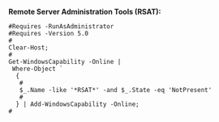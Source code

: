 **Remote Server Administration Tools (RSAT):**

```
#Requires -RunAsAdministrator
#Requires -Version 5.0
#
Clear-Host;
#
Get-WindowsCapability -Online |
 Where-Object `
  {
   #
   $_.Name -like '*RSAT*' -and $_.State -eq 'NotPresent'
   #
  } | Add-WindowsCapability -Online;
#
```

